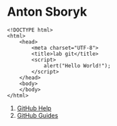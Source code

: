 # Anton Sboryk
```
<!DOCTYPE html>
<html>
	<head>
		<meta charset="UTF-8">
		<title>lab git</title>
		<script>
			alert("Hello World!");
		</script>
	</head>
	<body>
	</body>
</html>
```
1. [GitHub 
Help](https://help.github.com/articles/basic-writing-and-formatting-syntax/)
2. [GitHub Guides](https://guides.github.com/)
